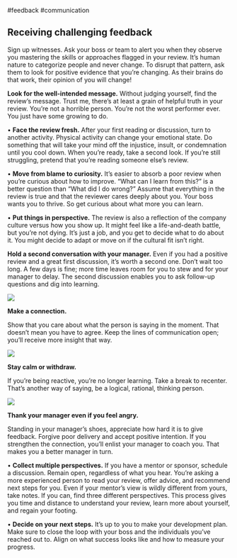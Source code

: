 #feedback #communication

## Receiving challenging feedback


Sign up witnesses. Ask your boss or team to alert you when they observe you mastering the skills or approaches flagged in your review. It’s human nature to categorize people and never change. To disrupt that pattern, ask them to look for positive evidence that you’re changing. As their brains do that work, their opinion of you will change!

**Look for the well-intended message.** Without judging yourself, find the review’s message. Trust me, there’s at least a grain of helpful truth in your review. You’re not a horrible person. You’re not the worst performer ever. You just have some growing to do.

• **Face the review fresh.** After your first reading or discussion, turn to another activity. Physical activity can change your emotional state. Do something that will take your mind off the injustice, insult, or condemnation until you cool down. When you’re ready, take a second look. If you’re still struggling, pretend that you’re reading someone else’s review.

• **Move from blame to curiosity.** It’s easier to absorb a poor review when you’re curious about how to improve. “What can I learn from this?” is a better question than “What did I do wrong?” Assume that everything in the review is true and that the reviewer cares deeply about you. Your boss wants you to thrive. So get curious about what more you can learn.

• **Put things in perspective.** The review is also a reflection of the company culture versus how you show up. It might feel like a life-and-death battle, but you’re not dying. It’s just a job, and you get to decide what to do about it. You might decide to adapt or move on if the cultural fit isn’t right.

**Hold a second conversation with your manager.** Even if you had a positive review and a great first discussion, it’s worth a second one. Don’t wait too long. A few days is fine; more time leaves room for you to stew and for your manager to delay. The second discussion enables you to ask follow-up questions and dig into learning.

[![](https://learning.oreilly.com/library/view/grow-wherever-you/9781260026474/images/cir.png)](https://learning.oreilly.com/library/view/grow-wherever-you/9781260026474/images/cir.png)

**Make a connection.**

Show that you care about what the person is saying in the moment. That doesn’t mean you have to agree. Keep the lines of communication open; you’ll receive more insight that way.

[![](https://learning.oreilly.com/library/view/grow-wherever-you/9781260026474/images/cir.png)](https://learning.oreilly.com/library/view/grow-wherever-you/9781260026474/images/cir.png)

**Stay calm or withdraw.**

If you’re being reactive, you’re no longer learning. Take a break to recenter. That’s another way of saying, be a logical, rational, thinking person.

[![](https://learning.oreilly.com/library/view/grow-wherever-you/9781260026474/images/cir.png)](https://learning.oreilly.com/library/view/grow-wherever-you/9781260026474/images/cir.png)

**Thank your manager even if you feel angry.**

Standing in your manager’s shoes, appreciate how hard it is to give feedback. Forgive poor delivery and accept positive intention. If you strengthen the connection, you’ll enlist your manager to coach you. That makes you a better manager in turn.

• **Collect multiple perspectives.** If you have a mentor or sponsor, schedule a discussion. Remain open, regardless of what you hear. You’re asking a more experienced person to read your review, offer advice, and recommend next steps for you. Even if your mentor’s view is wildly different from yours, take notes. If you can, find three different perspectives. This process gives you time and distance to understand your review, learn more about yourself, and regain your footing.

• **Decide on your next steps.** It’s up to you to make your development plan. Make sure to close the loop with your boss and the individuals you’ve reached out to. Align on what success looks like and how to measure your progress.